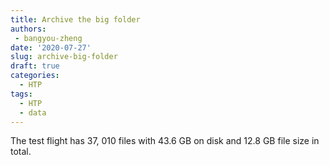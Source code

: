 ```yaml
---
title: Archive the big folder
authors: 
 - bangyou-zheng
date: '2020-07-27'
slug: archive-big-folder
draft: true
categories:
  - HTP
tags:
  - HTP
  - data
---
```



The test flight has 37, 010 files with 43.6 GB on disk and 12.8 GB file size in total.

